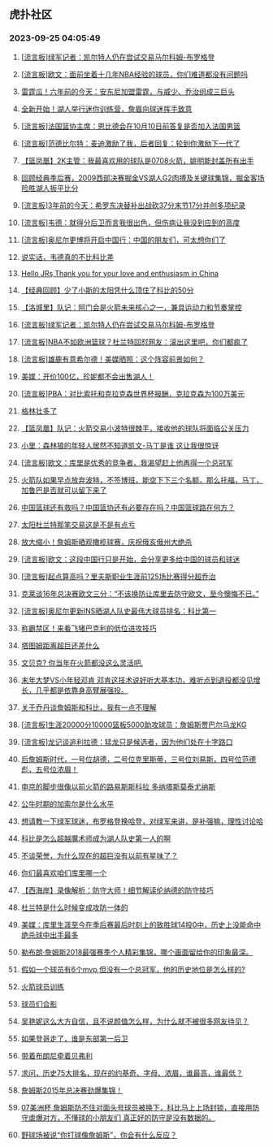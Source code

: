 ## 虎扑社区 
### 2023-09-25 04:05:49

1. [[流言板]绿军记者：凯尔特人仍在尝试交易马尔科姆-布罗格登](https://bbs.hupu.com/62213048.html)

2. [[流言板]欧文：面前坐着十几年NBA经验的球员，你们难道都没有问题吗](https://bbs.hupu.com/62210321.html)

3. [雷霆瓜！六年前的今天：安东尼加盟雷霆，与威少、乔治组成三巨头](https://bbs.hupu.com/62209921.html)

4. [全新开始！湖人举行迷你训练营，詹眉向球迷挥手致意](https://bbs.hupu.com/62210236.html)

5. [[流言板]法国篮协主席：恩比德会在10月10日前答复是否加入法国男篮](https://bbs.hupu.com/62211139.html)

6. [[流言板]范德比尔特：麦迪激励了我，后者回复：轮到你激励下一代了](https://bbs.hupu.com/62210745.html)

7. [【篮凤凰】2K主管：我最喜欢用的球队是0708火箭，姚明能封盖所有出手](https://bbs.hupu.com/62209539.html)

8. [回顾经典季后赛，2009西部决赛掘金VS湖人G2肉搏及关键球集锦，掘金客场险胜湖人扳平比分](https://bbs.hupu.com/62210899.html)

9. [[流言板]3年前的今天：希罗东决替补出战砍37分末节17分并创多项纪录](https://bbs.hupu.com/62212761.html)

10. [[流言板]韦德：就得分后卫而言我很出色，但伤病让我没到应到的高度](https://bbs.hupu.com/62212615.html)

11. [[流言板]奥尼尔更博将开启中国行：中国的朋友们，可太想你们了](https://bbs.hupu.com/62210628.html)

12. [说实话，韦德真的不比科比差](https://bbs.hupu.com/62215693.html)

13. [Hello JRs,Thank you for your love and enthusiasm in China](https://bbs.hupu.com/62207703.html)

14. [【经典回顾】少了小斯的太阳凭什么顶住了科比的50分](https://bbs.hupu.com/62211511.html)

15. [【洛城里】队记：阿门会是火箭未来核心之一，兼具运动力和节奏掌控](https://bbs.hupu.com/62210137.html)

16. [[流言板]绿军记者：凯尔特人仍在尝试交易马尔科姆-布罗格登](https://bbs.hupu.com/62213331.html)

17. [[流言板]NBA不如欧洲篮球？杜兰特回怼网友：滚出这里吧，你们都疯了](https://bbs.hupu.com/62207887.html)

18. [[流言板]雄鹿有意希尔德！美媒晒照：这个阵容前景如何？](https://bbs.hupu.com/62212657.html)

19. [美媒：开价100亿，珍妮都不会出售湖人！](https://bbs.hupu.com/62215614.html)

20. [[流言板]PBA：对比索托和克拉克森世界杯报酬，克拉克森为100万美元](https://bbs.hupu.com/62213744.html)

21. [格林壮多了](https://bbs.hupu.com/62213199.html)

22. [【篮凤凰】队记：火箭交易小波特很棘手，接收他的球队将面临公关压力](https://bbs.hupu.com/62210136.html)

23. [小里：森林狼的年轻人居然不知道凯文-马丁是谁 这让我很惊讶](https://bbs.hupu.com/62214580.html)

24. [[流言板]欧文：库里是优秀的竞争者，我渴望赶上他再得一个总冠军](https://bbs.hupu.com/62210203.html)

25. [火箭队如果早点放弃波特，不签博班，能空下下三个名额，那么托福，马丁，加鲁巴是否就可以留下来了](https://bbs.hupu.com/62215202.html)

26. [中国篮球还有救吗？中国篮协还有必要存在吗？中国篮球路在何方？](https://bbs.hupu.com/62212991.html)

27. [太阳杜兰特那笔交易这是不是有点亏](https://bbs.hupu.com/62214542.html)

28. [放大缩小！詹姆斯晒观橄榄球赛，庆祝俄亥俄州大绝杀](https://bbs.hupu.com/62207412.html)

29. [[流言板]欧文：这段中国行只是开始，会分享更多给中国的球员和球迷](https://bbs.hupu.com/62210480.html)

30. [[流言板]起点算高吗？里夫斯职业生涯前125场比赛得分超乔治](https://bbs.hupu.com/62206571.html)

31. [克莱谈16年总决赛欧文三分：“不该换防让库里去防守欧文，至今懊悔不已。”](https://bbs.hupu.com/62211100.html)

32. [[流言板]奥尼尔更新INS晒湖人队史最伟大球员排名：科比第一](https://bbs.hupu.com/62206506.html)

33. [称霸禁区！来看飞猪巴克利的低位进攻技巧](https://bbs.hupu.com/62210211.html)

34. [塔图姆距离超巨还差什么](https://bbs.hupu.com/62212343.html)

35. [文贝克? 你当年在火箭都没这么灵活吧.](https://bbs.hupu.com/62209696.html)

36. [末年大梦VS小年轻邓肯   邓肯这技术说好听大基本功，难听点到退役都没见增长，几乎都是依靠身高臂展强投。](https://bbs.hupu.com/62213984.html)

37. [关于乔丹谈詹姆斯和科比，我有一点不理解](https://bbs.hupu.com/62215331.html)

38. [[流言板]生涯20000分10000篮板5000助攻球员：詹姆斯贾巴尔马龙KG](https://bbs.hupu.com/62206891.html)

39. [[流言板]龙记谈追利拉德：猛龙只是候选者，因为他们处在十字路口](https://bbs.hupu.com/62212707.html)

40. [后詹姆斯时代，一号位胡德，二号位克里斯蒂，三号位刘易斯，四号位范德彪，五号位浓眉！](https://bbs.hupu.com/62215325.html)

41. [申京的脚步很像以前火箭的路易斯斯科拉  多纳塔斯莫泰尤纳斯](https://bbs.hupu.com/62210571.html)

42. [公牛时期的加索尔是什么水平](https://bbs.hupu.com/62215404.html)

43. [想请教一下绿军球迷，布罗格登换哈登，对绿军来讲，是补强嘛，理性讨论哈](https://bbs.hupu.com/62214935.html)

44. [科比是怎么超越魔术师成为湖人队史第一人的啊](https://bbs.hupu.com/62215271.html)

45. [不谈荣誉，为什么现在的超巨没有以前有星味了？](https://bbs.hupu.com/62214946.html)

46. [你们最喜欢咱们库里哪一个](https://bbs.hupu.com/62214970.html)

47. [【西海岸】录像解析：防守大师！细节解读伦纳德的防守技巧](https://bbs.hupu.com/62209303.html)

48. [杜兰特是什么时候变成攻防一体的](https://bbs.hupu.com/62212385.html)

49. [美媒：库里生涯至今在季后赛最后时刻上的致胜球14投0中，历史上没能命中绝杀球中出手最多](https://bbs.hupu.com/62212399.html)

50. [勒布朗·詹姆斯2018最强赛季个人精彩集锦，哪个画面留给你的印象最深。](https://bbs.hupu.com/62212971.html)

51. [假如一个球员有6个mvp,但没有一个总冠军，他的历史地位是怎么样的?](https://bbs.hupu.com/62215041.html)

52. [火箭球员训练](https://bbs.hupu.com/62209583.html)

53. [球员们合影](https://bbs.hupu.com/62209585.html)

54. [吴艳妮这么大方自信，且不说颜值怎么样，为什么就不被很多网友待见？](https://bbs.hupu.com/62207528.html)

55. [如果登哥走了，谁是东部第一后卫](https://bbs.hupu.com/62214945.html)

56. [带着布朗尼牵着贝弗利](https://bbs.hupu.com/62214713.html)

57. [求问，历史75大排名，现在的约基奇、字母、浓眉，谁最高，谁最低？](https://bbs.hupu.com/62214299.html)

58. [詹姆斯2015年总决赛劲爆集锦！](https://bbs.hupu.com/62212220.html)

59. [07美洲杯 詹姆斯防不住对面头号球员被换下，科比马上上场封锁，直接用防守虐爆对方，不懂球的小朋友们 真正好的防守是没有数据的。](https://bbs.hupu.com/62212270.html)

60. [野球场被说“你打球像詹姆斯”，你会有什么反应？](https://bbs.hupu.com/62214104.html)

